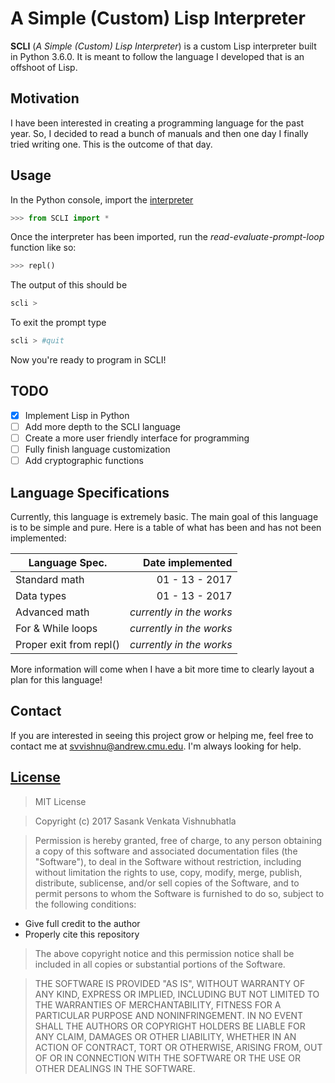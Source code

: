 # A Simple (Custom) Lisp Interpreter

**SCLI** (*A Simple (Custom) Lisp Interpreter*) is a custom Lisp interpreter built in Python 3.6.0. It is meant to follow the language I developed that is an offshoot of Lisp.

## Motivation

I have been interested in creating a programming language for the past year. So, I decided to read a bunch of manuals and then one day I finally tried writing one. This is the outcome of that day.

## Usage

In the Python console, import the [interpreter](https://github.com/sv4u/lisp-interpreter/blob/master/SCLI.py)
```python
>>> from SCLI import *
```
Once the interpreter has been imported, run the *read-evaluate-prompt-loop* function like so:
```python
>>> repl()
```
The output of this should be
```python
scli >
```
To exit the prompt type
```python
scli > #quit
```
Now you're ready to program in SCLI!

## TODO
- [x] Implement Lisp in Python
- [ ] Add more depth to the SCLI language
- [ ] Create a more user friendly interface for programming
- [ ] Fully finish language customization
- [ ] Add cryptographic functions

## Language Specifications

Currently, this language is extremely basic. The main goal of this language is to be simple and pure. Here is a table of what has been and has not been implemented:

| Language Spec. | Date implemented |
| --- | ---: |
| Standard math | 01 - 13 - 2017 |
| Data types | 01 - 13 - 2017 |
| Advanced math |	*currently in the works* |
| For & While loops | *currently in the works* |
| Proper exit from repl() | *currently in the works* |

More information will come when I have a bit more time to clearly layout a plan for this language!

## Contact
If you are interested in seeing this project grow or helping me, feel free to contact me at [svvishnu@andrew.cmu.edu](mailto:svvishnu@andrew.cmu.edu). I'm always looking for help.

## [License](https://github.com/sv4u/scli-interpreter/blob/master/LICENSE)

> MIT License

> Copyright (c) 2017 Sasank Venkata Vishnubhatla

> Permission is hereby granted, free of charge, to any person obtaining a copy of this software and associated documentation files (the "Software"), to deal in the Software without restriction, including without limitation the rights to use, copy, modify, merge, publish, distribute, sublicense, and/or sell copies of the Software, and to permit persons to whom the Software is furnished to do so, subject to the following conditions:
* Give full credit to the author
* Properly cite this repository

> The above copyright notice and this permission notice shall be included in all copies or substantial portions of the Software.

> THE SOFTWARE IS PROVIDED "AS IS", WITHOUT WARRANTY OF ANY KIND, EXPRESS OR IMPLIED, INCLUDING BUT NOT LIMITED TO THE WARRANTIES OF MERCHANTABILITY, FITNESS FOR A PARTICULAR PURPOSE AND NONINFRINGEMENT. IN NO EVENT SHALL THE AUTHORS OR COPYRIGHT HOLDERS BE LIABLE FOR ANY CLAIM, DAMAGES OR OTHER LIABILITY, WHETHER IN AN ACTION OF CONTRACT, TORT OR OTHERWISE, ARISING FROM, OUT OF OR IN CONNECTION WITH THE SOFTWARE OR THE USE OR OTHER DEALINGS IN THE SOFTWARE.
